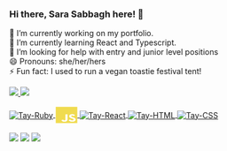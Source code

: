 ### Hi there, Sara Sabbagh here! 👋


🔭 I’m currently working on my portfolio. <br>
🌱 I’m currently learning React and Typescript.<br>
🤔 I’m looking for help with entry and junior level positions<br>
😄 Pronouns: she/her/hers<br>
⚡ Fun fact: I used to run a vegan toastie festival tent!<br>

  <a href="https://github.com/saraesabbagh">
  <img height="150em" src="https://github-readme-stats.vercel.app/api?username=saraesabbagh&show_icons=true&theme=dracula&include_all_commits=true&count_private=true"/>
  <img height="150em" src="https://github-readme-stats.vercel.app/api/top-langs/?username=saraesabbagh&layout=compact&langs_count=7&theme=dracula"/> <br>
  
  <div style="display: inline_block"><br>
  <img align="center" alt="Tay-Ruby" height="30" width="40" src="https://cdn.jsdelivr.net/gh/devicons/devicon/icons/ruby/ruby-original.svg">
  <img align="center" alt="Tay-Js" height="30" width="40" src="https://raw.githubusercontent.com/devicons/devicon/master/icons/javascript/javascript-plain.svg">
  <img align="center" alt ="Tay-React" height="30" width="40" src="https://cdn.jsdelivr.net/gh/devicons/devicon/icons/react/react-original.svg">
  <img align="center" alt="Tay-HTML" height="30" width="40" src="https://cdn.jsdelivr.net/gh/devicons/devicon/icons/html5/html5-original.svg">
  <img align="center" alt="Tay-CSS" height="30" width="40"  src="https://cdn.jsdelivr.net/gh/devicons/devicon/icons/css3/css3-original.svg" /><br>
<br>

<div>
 	<a href="https://www.linkedin.com/in/sara-sabbagh/" target="_blank"><img src="https://img.shields.io/badge/LinkedIn-0077B5?style=for-the-badge&logo=linkedin&logoColor=white" target="_blank"></a>
  <a href="https://www.codewars.com/users/Saraesabbagh" target="_blank"><img src="https://img.shields.io/badge/Codewars-B1361E?style=for-the-badge&logo=Codewars&logoColor=white" target="_blank"></a>
  <a href="https://www.codecademy.com/profiles/beta4578272800" target="_blank"><img src="https://img.shields.io/badge/Codecademy-FFF0E5?style=for-the-badge&logo=codecademy&logoColor=303347" target="_blank"></a>
</div>
    

  
 

